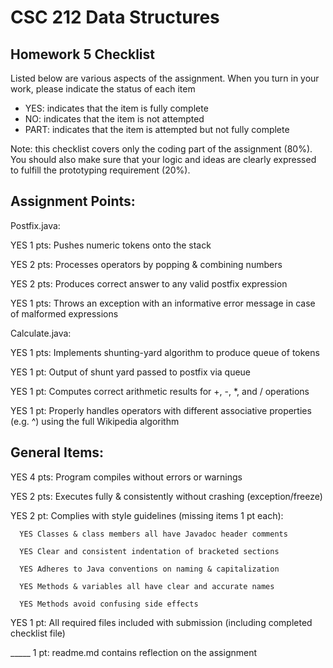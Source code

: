 # CSC 212 Data Structures
## Homework 5 Checklist

Listed below are various aspects of the assignment.  When you turn in
your work, please indicate the status of each item

- YES: indicates that the item is fully complete
- NO: indicates that the item is not attempted
- PART: indicates that the item is attempted but not fully complete

Note: this checklist covers only the coding part of the assignment (80%).
You should also make sure that your logic and ideas are clearly expressed to fulfill the prototyping requirement (20%).

## Assignment Points:

Postfix.java:

YES 1 pts: Pushes numeric tokens onto the stack

YES 2 pts: Processes operators by popping & combining numbers

YES 2 pts: Produces correct answer to any valid postfix expression

YES 1 pts: Throws an exception with an informative error message in case of malformed expressions


Calculate.java:

YES 1 pts: Implements shunting-yard algorithm to produce queue of tokens

YES 1 pt: Output of shunt yard passed to postfix via queue

YES 1 pt: Computes correct arithmetic results for +, -, *, and / operations

YES 1 pt: Properly handles operators with different associative properties (e.g. ^) using the full Wikipedia algorithm



## General Items:

YES 4 pts: Program compiles without errors or warnings

YES 2 pts: Executes fully & consistently without crashing (exception/freeze)

YES 2 pt: Complies with style guidelines (missing items 1 pt each):

      YES Classes & class members all have Javadoc header comments

      YES Clear and consistent indentation of bracketed sections

      YES Adheres to Java conventions on naming & capitalization

      YES Methods & variables all have clear and accurate names

      YES Methods avoid confusing side effects

YES 1 pt: All required files included with submission (including completed checklist file)

_____ 1 pt: readme.md contains reflection on the assignment